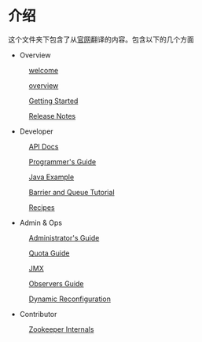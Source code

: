 # 介绍

这个文件夹下包含了从[官网](http://zookeeper.apache.org/doc/trunk/index.html)翻译的内容。包含以下的几个方面

* Overview

&emsp;&emsp;&emsp;[welcome](https://github.com/benjaminwhx/zookeeper-example/blob/master/translate/overview/Welcome.md)

&emsp;&emsp;&emsp;[overview](https://github.com/benjaminwhx/zookeeper-example/blob/master/translate/overview/Overview.md)

&emsp;&emsp;&emsp;[Getting Started](https://github.com/benjaminwhx/zookeeper-example/blob/master/translate/overview/Getting%20Started.md)

&emsp;&emsp;&emsp;[Release Notes](http://zookeeper.apache.org/doc/trunk/releasenotes.html)

* Developer

&emsp;&emsp;&emsp;[API Docs](https://github.com/benjaminwhx/zookeeper-example/blob/master/translate/developer/API%20Docs.md)

&emsp;&emsp;&emsp;[Programmer's Guide](https://github.com/benjaminwhx/zookeeper-example/blob/master/translate/developer/Programmer's%20Guide.md)

&emsp;&emsp;&emsp;[Java Example](https://github.com/benjaminwhx/zookeeper-example/blob/master/translate/developer/Java%20Example.md)

&emsp;&emsp;&emsp;[Barrier and Queue Tutorial](https://github.com/benjaminwhx/zookeeper-example/blob/master/translate/developer/Barrier%20and%20Queue%20Tutorial.md)

&emsp;&emsp;&emsp;[Recipes](https://github.com/benjaminwhx/zookeeper-example/blob/master/translate/developer/Repices.md)

* Admin & Ops

&emsp;&emsp;&emsp;[Administrator's Guide](https://github.com/benjaminwhx/zookeeper-example/blob/master/translate/Admin%26Ops/Administrator's%20Guide.md)

&emsp;&emsp;&emsp;[Quota Guide](https://github.com/benjaminwhx/zookeeper-example/blob/master/translate/Admin%26Ops/Quota%20Guide.md)

&emsp;&emsp;&emsp;[JMX](https://github.com/benjaminwhx/zookeeper-example/blob/master/translate/Admin%26Ops/JMX.md)

&emsp;&emsp;&emsp;[Observers Guide](https://github.com/benjaminwhx/zookeeper-example/blob/master/translate/Admin%26Ops/Observers%20Guide.md)

&emsp;&emsp;&emsp;[Dynamic Reconfiguration](http://zookeeper.apache.org/doc/trunk/zookeeperReconfig.html)

* Contributor

&emsp;&emsp;&emsp;[Zookeeper Internals](https://github.com/benjaminwhx/zookeeper-example/blob/master/translate/contributor/Zookeeper%20Internals.md)
